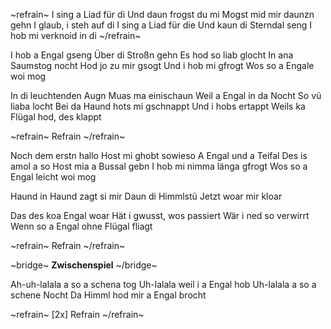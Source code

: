 ~refrain~
I sing a Liad für di
Und daun frogst du mi
Mogst mid mir daunzn gehn
I glaub, i steh auf di
I sing a Liad für die
Und kaun di Sterndal seng
I hob mi verknoid in di
~/refrain~

I hob a Engal gseng
Über di Stroßn gehn
Es hod so liab glocht
In ana Saumstog nocht
Hod jo zu mir gsogt
Und i hob mi gfrogt
Wos so a Engale woi mog

In di leuchtenden Augn
Muas ma einischaun
Weil a Engal in da Nocht
So vü liaba locht
Bei da Haund hots mi gschnappt
Und i hobs ertappt
Weils ka Flügal hod, des klappt

~refrain~
Refrain
~/refrain~

Noch dem erstn hallo
Host mi ghobt sowieso
A Engal und a Teifal
Des is amol a so
Host mia a Bussal gebn
I hob mi nimma länga gfrogt
Wos so a Engal leicht woi mog

Haund in Haund zagt si mir
Daun di Himmlstü 
Jetzt woar mir kloar

Das des koa Engal woar
Hät i gwusst, wos passiert
Wär i ned so verwirrt
Wenn so a Engal ohne Flügal fliagt

~refrain~
Refrain
~/refrain~

~bridge~
**Zwischenspiel**
~/bridge~

Ah-uh-lalala a so a schena tog
Uh-lalala weil i a Engal hob
Uh-lalala a so a schene Nocht
Da Himml hod mir a Engal brocht

~refrain~
[2x] Refrain
~/refrain~